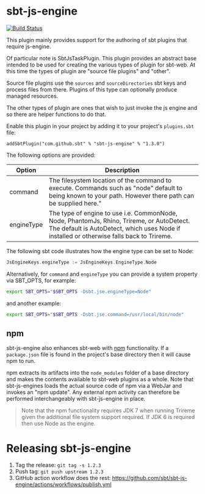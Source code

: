 sbt-js-engine
=============

[![Build Status](https://github.com/sbt/sbt-js-engine/actions/workflows/build-test.yml/badge.svg)](https://github.com/sbt/sbt-js-engine/actions/workflows/build-test.yml)

This plugin mainly provides support for the authoring of sbt plugins that require js-engine.

Of particular note is SbtJsTaskPlugin. This plugin provides an abstract base intended to be used for creating
the various types of plugin for sbt-web. At this time the types of plugin are "source file plugins" and "other".

Source file plugins use the `sources` and `sourceDirectories` sbt keys and process files from there. Plugins of this
type can optionally produce managed resources.

The other types of plugin are ones that wish to just invoke the js engine and so there are helper functions to do
that.

Enable this plugin in your project by adding it to your project's `plugins.sbt` file:

    addSbtPlugin("com.github.sbt" % "sbt-js-engine" % "1.3.0")

The following options are provided:

Option              | Description
--------------------|------------
command             | The filesystem location of the command to execute. Commands such as "node" default to being known to your path. However there path can be supplied here."
engineType          | The type of engine to use i.e. CommonNode, Node, PhantomJs, Rhino, Trireme, or AutoDetect. The default is AutoDetect, which uses Node if installed or otherwise falls back to Trireme.

The following sbt code illustrates how the engine type can be set to Node:

```scala
JsEngineKeys.engineType := JsEngineKeys.EngineType.Node
```

Alternatively, for `command` and `engineType` you can provide a system property via SBT_OPTS, for example:

```bash
export SBT_OPTS="$SBT_OPTS -Dsbt.jse.engineType=Node"
```

and another example:

```bash
export SBT_OPTS="$SBT_OPTS -Dsbt.jse.command=/usr/local/bin/node"
```

## npm

sbt-js-engine also enhances sbt-web with [npm](https://www.npmjs.org/) functionality. If a `package.json` file
is found in the project's base directory then it will cause npm to run.

npm extracts its artifacts into the `node_modules` folder of a base directory and makes the contents available to sbt-web plugins as a whole. Note that sbt-js-engines loads the actual source code of npm via a WebJar and invokes an "npm update". Any external npm activity can therefore be performed interchangeably with sbt-js-engine in place.

> Note that the npm functionality requires JDK 7 when running Trireme given the additional file system support required. If JDK 6 is required then use Node as the engine.

# Releasing sbt-js-engine

1. Tag the release: `git tag -s 1.2.3`
1. Push tag: `git push upstream 1.2.3`
1. GitHub action workflow does the rest: https://github.com/sbt/sbt-js-engine/actions/workflows/publish.yml

